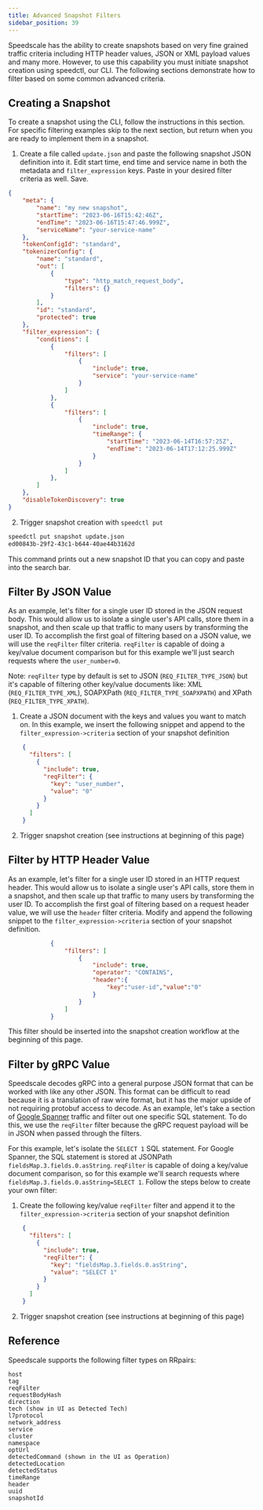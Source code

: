 ```yaml
---
title: Advanced Snapshot Filters
sidebar_position: 39
---
```


Speedscale has the ability to create snapshots based on very fine grained traffic criteria including HTTP header values, JSON or XML payload values and many more. However, to use this capability you must initiate snapshot creation using speedctl, our CLI. The following sections demonstrate how to filter based on some common advanced criteria.

## Creating a Snapshot

To create a snapshot using the CLI, follow the instructions in this section. For specific filtering examples skip to the next section, but return when you are ready to implement them in a snapshot.

1. Create a file called `update.json` and paste the following snapshot JSON definition into it. Edit start time, end time and service name in both the metadata and `filter_expression` keys. Paste in your desired filter criteria as well. Save.

```json
{
    "meta": {
        "name": "my new snapshot",
        "startTime": "2023-06-16T15:42:46Z",
        "endTime": "2023-06-16T15:47:46.999Z",
        "serviceName": "your-service-name"
    },
    "tokenConfigId": "standard",
    "tokenizerConfig": {
        "name": "standard",
        "out": [
            {
                "type": "http_match_request_body",
                "filters": {}
            }
        ],
        "id": "standard",
        "protected": true
    },
    "filter_expression": {
        "conditions": [
            {
                "filters": [
                    {
                        "include": true,
                        "service": "your-service-name"
                    }
                ]
            },
            {
                "filters": [
                    {
                        "include": true,
                        "timeRange": {
                            "startTime": "2023-06-14T16:57:25Z",
                            "endTime": "2023-06-14T17:12:25.999Z"
                        }
                    }
                ]
            },
        ]
    },
    "disableTokenDiscovery": true
}
```

2. Trigger snapshot creation with `speedctl put`

```bash
speedctl put snapshot update.json
ed00843b-29f2-43c1-b644-40ae44b3162d
```

This command prints out a new snapshot ID that you can copy and paste into the search bar.

## Filter By JSON Value

As an example, let's filter for a single user ID stored in the JSON request body. This would allow us to isolate a single user's API calls, store them in a snapshot, and then scale up that traffic to many users by transforming the user ID. To accomplish the first goal of filtering based on a JSON value, we will use the `reqFilter` filter criteria. `reqFilter` is capable of doing a key/value document comparison but for this example we'll just search requests where the `user_number=0`.

Note: `reqFilter` type by default is set to JSON (`REQ_FILTER_TYPE_JSON`) but it's capable of filtering other key/value documents like: XML (`REQ_FILTER_TYPE_XML`), SOAPXPath (`REQ_FILTER_TYPE_SOAPXPATH`) and XPath (`REQ_FILTER_TYPE_XPATH`).

1. Create a JSON document with the keys and values you want to match on. In this example, we insert the following snippet and append to the `filter_expression->criteria` section of your snapshot definition

```json
    {
      "filters": [
        {
          "include": true,
          "reqFilter": {
            "key": "user_number",
            "value": "0"
          }
        }
      ]
    }
```

2. Trigger snapshot creation (see instructions at beginning of this page)

## Filter by HTTP Header Value

As an example, let's filter for a single user ID stored in an HTTP request header. This would allow us to isolate a single user's API calls, store them in a snapshot, and then scale up that traffic to many users by transforming the user ID. To accomplish the first goal of filtering based on a request header value, we will use the `header` filter criteria. Modify and append the following snippet to the `filter_expression->criteria` section of your snapshot definition.

```json
            {
                "filters": [
                    {
                        "include": true,
                        "operator": "CONTAINS",
                        "header":{
                            "key":"user-id","value":"0"
                        }
                    }
                ]
            }
```

This filter should be inserted into the snapshot creation workflow at the beginning of this page.

## Filter by gRPC Value

Speedscale decodes gRPC into a general purpose JSON format that can be worked with like any other JSON. This format can be difficult to read because it is a translation of raw wire format, but it has the major upside of not requiring protobuf access to decode. As an example, let's take a section of [Google Spanner](https://cloud.google.com/spanner) traffic and filter out one specific SQL statement. To do this, we use the `reqFilter` filter because the gRPC request payload will be in JSON when passed through the filters.

For this example, let's isolate the `SELECT 1` SQL statement. For Google Spanner, the SQL statement is stored at JSONPath `fieldsMap.3.fields.0.asString`. `reqFilter` is capable of doing a key/value document comparison, so for this example we'll search requests where `fieldsMap.3.fields.0.asString=SELECT 1`. Follow the steps below to create your own filter:


1. Create the following key/value `reqFilter` filter and append it to the `filter_expression->criteria` section of your snapshot definition

```json
    {
      "filters": [
        {
          "include": true,
          "reqFilter": {
            "key": "fieldsMap.3.fields.0.asString",
            "value": "SELECT 1"
          }
        }
      ]
    }
```

2. Trigger snapshot creation (see instructions at beginning of this page)

## Reference

Speedscale supports the following filter types on RRpairs:

```
host
tag
reqFilter
requestBodyHash
direction
tech (show in UI as Detected Tech)
l7protocol
network_address
service
cluster
namespace
optUrl
detectedCommand (shown in the UI as Operation)
detectedLocation
detectedStatus
timeRange
header
uuid
snapshotId
```

